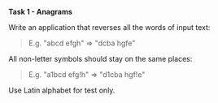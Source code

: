 **Task 1 - Anagrams**

Write an application that reverses all the words of input text:

 > E.g. "abcd efgh" => "dcba hgfe"

All non-letter symbols should stay on the same places:

 > E.g. "a1bcd efg!h" => "d1cba hgf!e"

Use Latin alphabet for test only.

